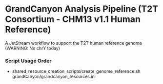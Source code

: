 # GrandCanyon Analysis Pipeline (T2T Consortium - CHM13 v1.1 Human Reference)

A JetStream workflow to support the T2T human reference genome (WARNING: No chrY today)

### Script Usage Order
* shared_resource_creation_scripts/create_genome_reference.sh grandCanyon/grandcanyon_resources.ini